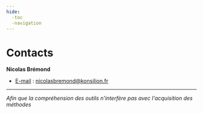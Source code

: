 ```yaml
---
hide:
  -toc
  -navigation
---
```


# Contacts


**Nicolas Brémond**

* <u>E-mail</u> : nicolasbremond@konsilion.fr

---

*Afin que la compréhension des outils n'interfère pas avec l'acquisition des méthodes*

<style>
  .md-content__button {
    display: none;
  }
</style>